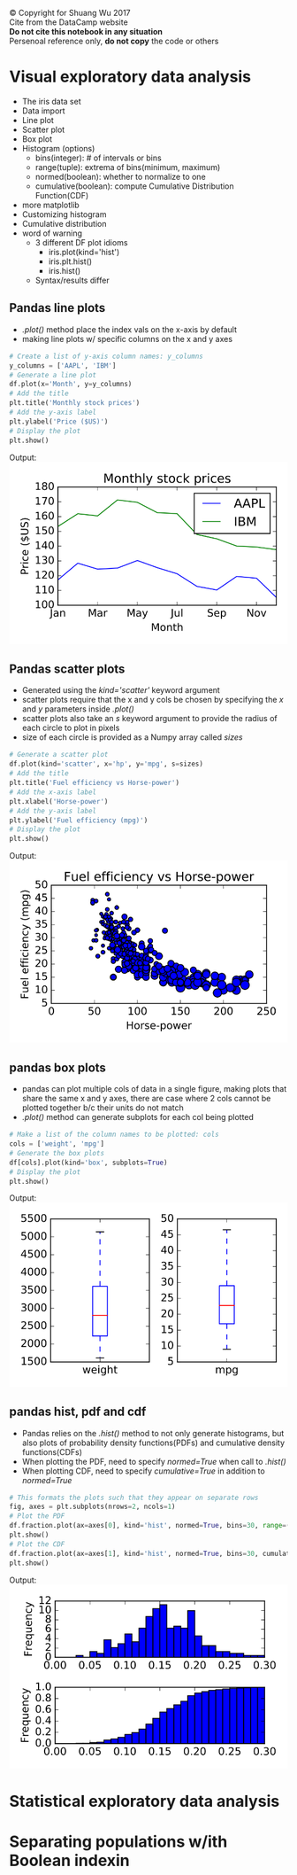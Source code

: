 &copy; Copyright for Shuang Wu 2017<br>
Cite from the DataCamp website<br>
**Do not cite this notebook in any situation**<br>
Persenoal reference only, **do not copy** the code or others

# Visual exploratory data analysis
* The iris data set
* Data import
* Line plot
* Scatter plot
* Box plot
* Histogram (options)
    * bins(integer): # of intervals or bins
    * range(tuple): extrema of bins(minimum, maximum)
    * normed(boolean): whether to normalize to one
    * cumulative(boolean): compute Cumulative Distribution Function(CDF)
* more matplotlib
* Customizing histogram
* Cumulative distribution
* word of warning
    * 3 different DF plot idioms
        * iris.plot(kind='hist')
        * iris.plt.hist()
        * iris.hist()
    * Syntax/results differ

## Pandas line plots
* _.plot()_ method place the index vals on the x-axis by default
* making line plots w/ specific columns on the x and y axes

```python
# Create a list of y-axis column names: y_columns
y_columns = ['AAPL', 'IBM']
# Generate a line plot
df.plot(x='Month', y=y_columns)
# Add the title
plt.title('Monthly stock prices')
# Add the y-axis label
plt.ylabel('Price ($US)')
# Display the plot
plt.show()
```
Output:<br>
![img6](imgs/img6.svg)

## Pandas scatter plots
* Generated using the _kind='scatter'_ keyword argument
* scatter plots require that the x and y cols be chosen by specifying the _x_ and _y_ parameters inside _.plot()_
* scatter plots also take an _s_ keyword argument to provide the radius of each circle to plot in pixels
* size of each circle is provided as a Numpy array called _sizes_

```python
# Generate a scatter plot
df.plot(kind='scatter', x='hp', y='mpg', s=sizes)
# Add the title
plt.title('Fuel efficiency vs Horse-power')
# Add the x-axis label
plt.xlabel('Horse-power')
# Add the y-axis label
plt.ylabel('Fuel efficiency (mpg)')
# Display the plot
plt.show()
```
Output:<br>
![img7](imgs/img7.svg)

## pandas box plots
* pandas can plot multiple cols of data in a single figure, making plots that share the same x and y axes, there are case where 2 cols cannot be plotted together b/c their units do not match
* _.plot()_ method can generate subplots for each col being plotted

```python
# Make a list of the column names to be plotted: cols
cols = ['weight', 'mpg']
# Generate the box plots
df[cols].plot(kind='box', subplots=True)
# Display the plot
plt.show()
```
Output:<br>
![img8](imgs/img8.svg)

## pandas hist, pdf and cdf
* Pandas relies on the _.hist()_ method to not only generate histograms, but also plots of probability density functions(PDFs) and cumulative density functions(CDFs)
* When plotting the PDF, need to specify _normed=True_ when call to _.hist()_
* When plotting CDF, need to specify _cumulative=True_ in addition to _normed=True_

```python
# This formats the plots such that they appear on separate rows
fig, axes = plt.subplots(nrows=2, ncols=1)
# Plot the PDF
df.fraction.plot(ax=axes[0], kind='hist', normed=True, bins=30, range=(0,.3))
plt.show()
# Plot the CDF
df.fraction.plot(ax=axes[1], kind='hist', normed=True, bins=30, cumulative=True, range=(0,.3))
plt.show()
```
Output:<br>
![img9](imgs/img9.svg)

# Statistical exploratory data analysis

# Separating populations w/ith Boolean indexin
